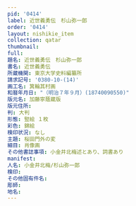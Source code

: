```yaml
---
pid: '0414'
label: 近世義勇伝　杉山弥一郎
order: '0414'
layout: nishikie_item
collection: qatar
thumbnail: 
full: 
題名: 近世義勇伝　杉山弥一郎
書名: 近世義勇伝
所蔵機関: 東京大学史料編纂所
請求記号: '0380-10-(14)'
画工名: 箕輪其村画
和暦年月日: "（明治７年９月）(18740090550)"
版元名: 加藤寧蔭蔵版
版元住所: 
判: 大判
形態: 竪絵 １枚
彩色: 錦絵
検印状況: なし
主題: 桜田門外の変
細目: 肖像画
その他書誌事項: 小金井北梅述とあり、詞書あり
manifest: 
人名: 小金井北梅/杉山弥一郎
検印: 
その他固有件名: 
彫師: 
地名: 
---
```

